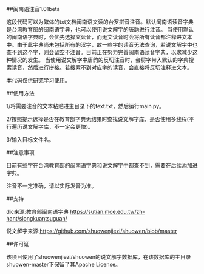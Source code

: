 ##闽南语注音1.01beta


这段代码可以为繁体的txt文档闽南语文读的台罗拼音注音。默认闽南语读音字典是台湾教育部的闽南语字典，也可以使用说文解字的唐韵进行注音。
当使用默认的闽南语字典时，会优先选择文读音，而无文读音时会将所有读音都注释进文本中。由于此字典尚未包括所有的汉字，故一些字的读音无法查询，若说文解字中也查不到这个字，则会留空不注音。目前正在努力完善闽南语读音字典，以求减少这种情况的发生。
当使用说文解字中唐韵的反切注音时，会将字带入默认的字典搜索读音，然后进行拼接。若搜索不到对应字的读音，会直接将反切注释进文本。


本代码仅供研究学习使用。



##使用方法

1/将需要注音的文本粘贴进主目录下的text.txt，然后运行main.py。

2/按照提示选择是否在教育部字典无结果时查找说文解字库，是否使用多线程(平行遍历说文解字库，不一定会更快)。

3/输入目标文件名。



##注意事项

目前有些字在台湾教育部的闽南语字典和说文解字中都查不到，需要在后续添加进字典。

注音不一定准确，请以实际发音为准。


##支持

dic来源:教育部闽南语字典 https://sutian.moe.edu.tw/zh-hant/siongkuantsuguan/

说文解字来源:https://github.com/shuowenjiezi/shuowen/blob/master


##许可证

该项目使用了shuowenjiezi/shuowen的说文解字数据库，在该数据库的主目录shuowen-master下保留了其Apache License。



